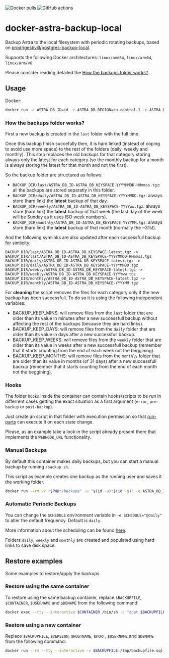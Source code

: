 ![Docker pulls](https://img.shields.io/docker/pulls/likeluckyjoe/astra-backup-local)
![GitHub actions](https://github.com/jgrehl/docker-astra-backup-local/actions/workflows/ci.yml/badge.svg?branch=main)

# docker-astra-backup-local

Backup Astra to the local filesystem with periodic rotating backups, based on [prodrigestivill/postgres-backup-local](https://hub.docker.com/r/prodrigestivill/postgres-backup-local/).

Supports the following Docker architectures: `linux/amd64`, `linux/arm64`, `linux/arm/v8`.

Please consider reading detailed the [How the backups folder works?](#how-the-backups-folder-works).

## Usage

Docker:

```sh
docker run -e ASTRA_DB_ID=id -e ASTRA_DB_REGION=eu-central-1 -e ASTRA_DB_SECURE_BUNDLE_FILE=scb_path -e ASTRA_DB_KEYSPACE=keyspace -e ASTRA_DB_PASSWORD=password  likeluckyjoe/postgres-backup-local
```

### How the backups folder works?

First a new backup is created in the `last` folder with the full time.

Once this backup finish succefully then, it is hard linked (instead of coping to avoid use more space) to the rest of the folders (daily, weekly and monthly). This step replaces the old backups for that category storing always only the latest for each category (so the monthly backup for a month is always storing the latest for that month and not the first).

So the backup folder are structured as follows:

* `BACKUP_DIR/last/ASTRA_DB_ID-ASTRA_DB_KEYSPACE-YYYYMMDD-HHmmss.tgz`: all the backups are stored separatly in this folder.
* `BACKUP_DIR/daily/ASTRA_DB_ID-ASTRA_DB_KEYSPACE-YYYYMMDD.tgz`: always store (hard link) the **latest** backup of that day.
* `BACKUP_DIR/weekly/ASTRA_DB_ID-ASTRA_DB_KEYSPACE-YYYYww.tgz`: always store (hard link) the **latest** backup of that week (the last day of the week will be Sunday as it uses ISO week numbers).
* `BACKUP_DIR/monthly/ASTRA_DB_ID-ASTRA_DB_KEYSPACE-YYYYMM.tgz`: always store (hard link) the **latest** backup of that month (normally the ~31st).

And the following symlinks are also updated after each successfull backup for simlicity:

```
BACKUP_DIR/last/ASTRA_DB_ID-ASTRA_DB_KEYSPACE-latest.tgz -> BACKUP_DIR/last/ASTRA_DB_ID-ASTRA_DB_KEYSPACE-YYYYMMDD-HHmmss.tgz
BACKUP_DIR/daily/ASTRA_DB_ID-ASTRA_DB_KEYSPACE-latest.tgz -> BACKUP_DIR/daily/ASTRA_DB_ID-ASTRA_DB_KEYSPACE-YYYYMMDD.tgz
BACKUP_DIR/weekly/ASTRA_DB_ID-ASTRA_DB_KEYSPACE-latest.tgz -> BACKUP_DIR/weekly/ASTRA_DB_ID-ASTRA_DB_KEYSPACE-YYYYww.tgz
BACKUP_DIR/monthly/ASTRA_DB_ID-ASTRA_DB_KEYSPACE-latest.tgz -> BACKUP_DIR/monthly/ASTRA_DB_ID-ASTRA_DB_KEYSPACE-YYYYMM.tgz
```

For **cleaning** the script removes the files for each category only if the new backup has been successfull.
To do so it is using the following independent variables:

* BACKUP_KEEP_MINS: will remove files from the `last` folder that are older than its value in minutes after a new successfull backup without affecting the rest of the backups (because they are hard links).
* BACKUP_KEEP_DAYS: will remove files from the `daily` folder that are older than its value in days after a new successfull backup.
* BACKUP_KEEP_WEEKS: will remove files from the `weekly` folder that are older than its value in weeks after a new successfull backup (remember that it starts counting from the end of each week not the beggining).
* BACKUP_KEEP_MONTHS: will remove files from the `monthly` folder that are older than its value in months (of 31 days) after a new successfull backup (remember that it starts counting from the end of each month not the beggining).

### Hooks

The folder `hooks` inside the container can contain hooks/scripts to be run in differrent cases getting the exact situation as a first argument (`error`, `pre-backup` or `post-backup`).

Just create an script in that folder with execution permission so that [run-parts](https://manpages.debian.org/stable/debianutils/run-parts.8.en.html) can execute it on each state change.

Please, as an example take a look in the script already present there that implements the `WEBHOOK_URL` functionality.

### Manual Backups

By default this container makes daily backups, but you can start a manual backup by running `/backup.sh`.

This script as example creates one backup as the running user and saves it the working folder.

```sh
docker run --rm -v "$PWD:/backups" -u "$(id -u):$(id -g)" -e ASTRA_DB_ID=id -e ASTRA_DB_REGION=eu-central-1 -e ASTRA_DB_SECURE_BUNDLE_FILE=scb_path -e ASTRA_DB_KEYSPACE=keyspace -e ASTRA_DB_PASSWORD=password  likeluckyjoe/postgres-backup-local /backup.sh
```

### Automatic Periodic Backups

You can change the `SCHEDULE` environment variable in `-e SCHEDULE="@daily"` to alter the default frequency. Default is `daily`.

More information about the scheduling can be found [here](http://godoc.org/github.com/robfig/cron#hdr-Predefined_schedules).

Folders `daily`, `weekly` and `monthly` are created and populated using hard links to save disk space.

## Restore examples

Some examples to restore/apply the backups.

### Restore using the same container

To restore using the same backup container, replace `$BACKUPFILE`, `$CONTAINER`, `$USERNAME` and `$DBNAME` from the following command:

```sh
docker exec --tty --interactive $CONTAINER /bin/sh -c "zcat $BACKUPFILE | psql --username=$USERNAME --dbname=$DBNAME -W"
```

### Restore using a new container

Replace `$BACKUPFILE`, `$VERSION`, `$HOSTNAME`, `$PORT`, `$USERNAME` and `$DBNAME` from the following command:

```sh
docker run --rm --tty --interactive -v $BACKUPFILE:/tmp/backupfile.sql.gz postgres:$VERSION /bin/sh -c "zcat /tmp/backupfile.sql.gz | psql --host=$HOSTNAME --port=$PORT --username=$USERNAME --dbname=$DBNAME -W"
```
